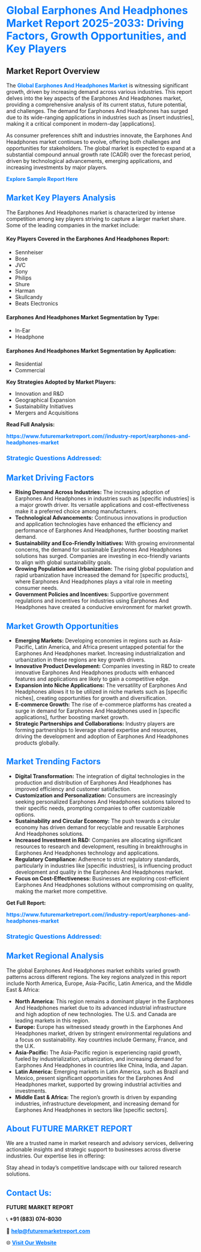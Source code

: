 <h1 style="color: #007BFF;">Global Earphones And Headphones Market Report 2025-2033: Driving Factors, Growth Opportunities, and Key Players</h1>

<section id="overview">
<h2>Market Report Overview</h2>
<p>The <a href="https://www.futuremarketreport.com//industry-report/earphones-and-headphones-market" style="color: #007BFF; text-decoration: none;"><strong>Global Earphones And Headphones Market</strong></a> is witnessing significant growth, driven by increasing demand across various industries. This report delves into the key aspects of the Earphones And Headphones market, providing a comprehensive analysis of its current status, future potential, and challenges. The demand for Earphones And Headphones has surged due to its wide-ranging applications in industries such as [insert industries], making it a critical component in modern-day [applications].</p>
<p>As consumer preferences shift and industries innovate, the Earphones And Headphones market continues to evolve, offering both challenges and opportunities for stakeholders. The global market is expected to expand at a substantial compound annual growth rate (CAGR) over the forecast period, driven by technological advancements, emerging applications, and increasing investments by major players.</p>
</section>

<section id="overview">
<p><a href="https://www.futuremarketreport.com//request-sample/reportId=82071" style="color: #007BFF; text-decoration: none;"><strong>Explore Sample Report Here</strong></a></p>
</section>

<section id="key-players">
<h2 style="color: #007BFF;">Market Key Players Analysis</h2>
<p>The Earphones And Headphones market is characterized by intense competition among key players striving to capture a larger market share. Some of the leading companies in the market include:</p>
<h4>Key Players Covered in the Earphones And Headphones Report:</h4>
<ul><li>Sennheiser</li><li>Bose</li><li>JVC</li><li>Sony</li><li>Philips</li><li>Shure</li><li>Harman</li><li>Skullcandy</li><li>Beats Electronics</li></ul>
<h4>Earphones And Headphones Market Segmentation by Type:</h4>
<ul><li>In-Ear</li><li>Headphone</li></ul>

<h4>Earphones And Headphones Market Segmentation by Application:</h4>
<ul><li>Residential</li><li>Commercial</li></ul>
<p><strong>Key Strategies Adopted by Market Players:</strong></p>
<ul>
<li>Innovation and R&D</li>
<li>Geographical Expansion</li>
<li>Sustainability Initiatives</li>
<li>Mergers and Acquisitions</li>
</ul>
</section>

<section>
<p><strong>Read Full Analysis: </strong></p><a href="https://www.futuremarketreport.com//industry-report/earphones-and-headphones-market" style="color: #007BFF; text-decoration: none;"><strong>https://www.futuremarketreport.com//industry-report/earphones-and-headphones-market</strong></a>
<h3 style="color: #007BFF;">Strategic Questions Addressed:</h3>
</section>

<section id="driving-factors">
<h2 style="color: #007BFF;">Market Driving Factors</h2>
<ul>
<li><strong>Rising Demand Across Industries:</strong> The increasing adoption of Earphones And Headphones in industries such as [specific industries] is a major growth driver. Its versatile applications and cost-effectiveness make it a preferred choice among manufacturers.</li>
<li><strong>Technological Advancements:</strong> Continuous innovations in production and application technologies have enhanced the efficiency and performance of Earphones And Headphones, further boosting market demand.</li>
<li><strong>Sustainability and Eco-Friendly Initiatives:</strong> With growing environmental concerns, the demand for sustainable Earphones And Headphones solutions has surged. Companies are investing in eco-friendly variants to align with global sustainability goals.</li>
<li><strong>Growing Population and Urbanization:</strong> The rising global population and rapid urbanization have increased the demand for [specific products], where Earphones And Headphones plays a vital role in meeting consumer needs.</li>
<li><strong>Government Policies and Incentives:</strong> Supportive government regulations and incentives for industries using Earphones And Headphones have created a conducive environment for market growth.</li>
</ul>
</section>

<section id="growth-opportunities">
<h2 style="color: #007BFF;">Market Growth Opportunities</h2>
<ul>
<li><strong>Emerging Markets:</strong> Developing economies in regions such as Asia-Pacific, Latin America, and Africa present untapped potential for the Earphones And Headphones market. Increasing industrialization and urbanization in these regions are key growth drivers.</li>
<li><strong>Innovative Product Development:</strong> Companies investing in R&D to create innovative Earphones And Headphones products with enhanced features and applications are likely to gain a competitive edge.</li>
<li><strong>Expansion into Niche Applications:</strong> The versatility of Earphones And Headphones allows it to be utilized in niche markets such as [specific niches], creating opportunities for growth and diversification.</li>
<li><strong>E-commerce Growth:</strong> The rise of e-commerce platforms has created a surge in demand for Earphones And Headphones used in [specific applications], further boosting market growth.</li>
<li><strong>Strategic Partnerships and Collaborations:</strong> Industry players are forming partnerships to leverage shared expertise and resources, driving the development and adoption of Earphones And Headphones products globally.</li>
</ul>
</section>

<section id="trending-factors">
<h2 style="color: #007BFF;">Market Trending Factors</h2>
<ul>
<li><strong>Digital Transformation:</strong> The integration of digital technologies in the production and distribution of Earphones And Headphones has improved efficiency and customer satisfaction.</li>
<li><strong>Customization and Personalization:</strong> Consumers are increasingly seeking personalized Earphones And Headphones solutions tailored to their specific needs, prompting companies to offer customizable options.</li>
<li><strong>Sustainability and Circular Economy:</strong> The push towards a circular economy has driven demand for recyclable and reusable Earphones And Headphones solutions.</li>
<li><strong>Increased Investment in R&D:</strong> Companies are allocating significant resources to research and development, resulting in breakthroughs in Earphones And Headphones technology and applications.</li>
<li><strong>Regulatory Compliance:</strong> Adherence to strict regulatory standards, particularly in industries like [specific industries], is influencing product development and quality in the Earphones And Headphones market.</li>
<li><strong>Focus on Cost-Effectiveness:</strong> Businesses are exploring cost-efficient Earphones And Headphones solutions without compromising on quality, making the market more competitive.</li>
</ul>
</section>

<section>
<p><strong>Get Full Report: </strong></p><a href="https://www.futuremarketreport.com//industry-report/earphones-and-headphones-market" style="color: #007BFF; text-decoration: none;"><strong>https://www.futuremarketreport.com//industry-report/earphones-and-headphones-market</strong></a>
<h3 style="color: #007BFF;">Strategic Questions Addressed:</h3>
</section>


<section id="regional-analysis">
<h2 style="color: #007BFF;">Market Regional Analysis</h2>
<p>The global Earphones And Headphones market exhibits varied growth patterns across different regions. The key regions analyzed in this report include North America, Europe, Asia-Pacific, Latin America, and the Middle East & Africa:</p>
<ul>
<li><strong>North America:</strong> This region remains a dominant player in the Earphones And Headphones market due to its advanced industrial infrastructure and high adoption of new technologies. The U.S. and Canada are leading markets in this region.</li>
<li><strong>Europe:</strong> Europe has witnessed steady growth in the Earphones And Headphones market, driven by stringent environmental regulations and a focus on sustainability. Key countries include Germany, France, and the U.K.</li>
<li><strong>Asia-Pacific:</strong> The Asia-Pacific region is experiencing rapid growth, fueled by industrialization, urbanization, and increasing demand for Earphones And Headphones in countries like China, India, and Japan.</li>
<li><strong>Latin America:</strong> Emerging markets in Latin America, such as Brazil and Mexico, present significant opportunities for the Earphones And Headphones market, supported by growing industrial activities and investments.</li>
<li><strong>Middle East & Africa:</strong> The region’s growth is driven by expanding industries, infrastructure development, and increasing demand for Earphones And Headphones in sectors like [specific sectors].</li>
</ul>
</section>

<footer>
<h2 style="color: #007BFF;">About FUTURE MARKET REPORT</h2>
<p>We are a trusted name in market research and advisory services, delivering actionable insights and strategic support to businesses across diverse industries. Our expertise lies in offering:</p>

<p>Stay ahead in today’s competitive landscape with our tailored research solutions.</p>

<h2 style="color: #007BFF;">Contact Us:</h2>
<p><strong>FUTURE MARKET REPORT</strong></p>
<p>📞 <strong>+91 (883) 074-8030</strong></p>
<p>📧 <strong><a href="mailto:help@futuremarketreport.com" style="color: #007BFF;">help@futuremarketreport.com</a></strong></p>
<p>🌐 <strong><a href="https://www.futuremarketreport.com/" style="color: #007BFF;">Visit Our Website</a></strong></p>
</footer>